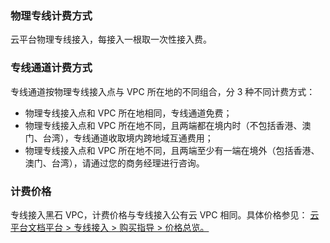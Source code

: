 ### 物理专线计费方式
云平台物理专线接入，每接入一根取一次性接入费。

### 专线通道计费方式
专线通道按物理专线接入点与 VPC 所在地的不同组合，分 3 种不同计费方式：
- 物理专线接入点和 VPC 所在地相同，专线通道免费；
- 物理专线接入点和 VPC 所在地不同，且两端都在境内时（不包括香港、澳门、台湾），专线通道收取境内跨地域互通费用；
- 物理专线接入点和 VPC 所在地不同，且两端至少有一端在境外（包括香港、澳门、台湾），请通过您的商务经理进行咨询。

### 计费价格
专线接入黑石 VPC，计费价格与专线接入公有云 VPC 相同。具体价格参见：
[云平台文档平台 > 专线接入 > 购买指导 > 价格总览。](http://tce.fsphere.cn/document/product/216/543) 
